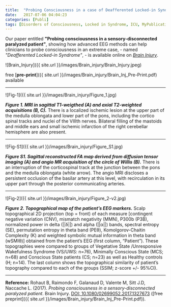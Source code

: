 ```yaml
---
title:  "Probing Consciousness in a case of Deafferented Locked-in Syndrome"
date:   2017-07-06 04:04:23
categories: [Publi]
tags: [Disorders of Consciousness, Locked in Syndrome, ICU, MyPublications]
---
```


Our paper entitled **"Probing consciousness in a sensory-disconnected paralyzed patient"**, showing how advanced EEG methods can help clinicians to probe consciousness in an extreme case, - named *"Deafferented Locked-in Syndrome"*, - is available online on [*Brain Injury*](http://www.tandfonline.com/eprint/MyfqFbsr6UeQyMpYK6A7/full).

![Brain_Injury]({{ site.url }}/images/Brain_injury/Brain_Injury.jpeg)

free [**pre-print**]({{ site.url }}/images/Brain_injury/Brain_Inj_Pre-Print.pdf) available

---
![Fig-1]({{ site.url }}/images/Brain_injury/Figure_1.jpg)

***Figure 1. MRI in sagittal T1-weigthed (A) and axial T2-weighted acquisitions (B, C).***
There is a localized ischemic lesion at the upper part of the medulla oblongata and lower part of the pons, including the cortico spinal tracks and nuclei of the VIIIth nerves. Bilateral filling of the mastoids and middle ears and small ischemic infarction of the right cerebellar hemisphere are also present.

---
![Fig-S1]({{ site.url }}/images/Brain_injury/Figure_S1.jpg)

***Figure S1. Sagittal reconstructed FA map derived from diffusion tensor imaging (A) and angio MR acquisition of the circle of Willis (B).*** There is an interruption of the corticospinal track at the junction between the pons and the medulla oblongata (white arrow). The angio MRI discloses a persistent occlusion of the basilar artery at this level, with recirculation in its upper part through the posterior communicating arteries.

---
![Fig-2]({{ site.url }}/images/Brain_injury/Figure_2-v2.jpg)

***Figure 2. Topographical map of the patient’s EEG markers.***
Scalp topographical 2D projection (top = front) of each measure [contingent negative variation (CNV), mismatch negativity (MMN), P300b (P3B), normalized power in delta (||δ||) and alpha (||α||) bands, spectral entropy (SE), permutation entropy in theta band (PEθ), Komolgorov-Chaitin Complexity (K) and weighted symbolic mutual information in theta band (wSMIθ)] obtained from the patient’s EEG (first column, “Patient”). These topographies were compared to groups of Vegetative State /Unresponsive Wakefulness Syndrome (VS/UWS: n=76), Minimally Conscious State (MCS; n=68) and Conscious State patients (CS; n=23) as well as Healthy controls (H; n=14). The last column shows the topographical similarity of patient’s topography compared to each of the groups (SSIM; z-score +/- 95%CI).

---

**Reference:** Rohaut B, Raimondo F, Galanaud D, Valente M, Sitt J.D, Naccache L. (2017). *Probing consciousness in a sensory-disconnected paralyzed patient*. Brain Injury.  [DOI: 10.1080/02699052.2017.1327673](http://dx.doi.org/10.1080/02699052.2017.1327673) ([free preprint]({{ site.url }}/images/Brain_injury/Brain_Inj_Pre-Print.pdf)).

<script type="text/javascript">
  reddit_url = "http://www.tandfonline.com/doi/full/10.1080/02699052.2017.1327673";
  reddit_title = "Probing consciousness in a sensory-disconnected paralyzed patient";
  reddit_newwindow='1';
</script>
<script type="text/javascript" src="//www.redditstatic.com/button/button3.js"></script>

<script type='text/javascript' src='https://d1bxh8uas1mnw7.cloudfront.net/assets/embed.js'></script>
<div data-badge-popover="right" class='altmetric-embed' data-badge-type='bar' data-hide-less-than='3' data-doi='10.1080/02699052.2017.1327673'></div>
